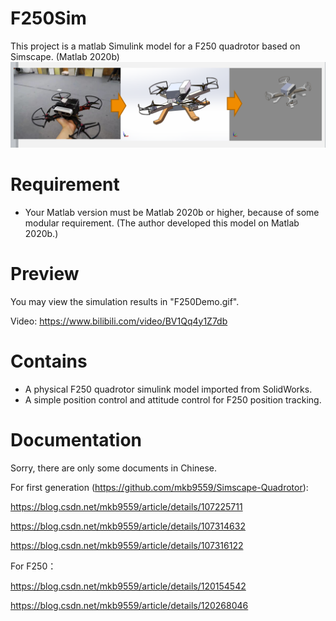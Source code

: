 # F250Sim
This project is a matlab Simulink model for a F250 quadrotor based on Simscape. (Matlab 2020b)
![image](https://github.com/mkb9559/F250Sim/blob/main/Model.PNG)

# Requirement
 - Your Matlab version must be Matlab 2020b or higher, because of some modular requirement. (The author developed this model on Matlab 2020b.)


# Preview
You may view the simulation results in "F250Demo.gif".

Video: https://www.bilibili.com/video/BV1Qq4y1Z7db

# Contains

 - A physical F250 quadrotor simulink model imported from SolidWorks.
 - A simple position control and attitude control for F250 position tracking.
 

# Documentation
Sorry, there are only some documents in Chinese.

For first generation (https://github.com/mkb9559/Simscape-Quadrotor):

https://blog.csdn.net/mkb9559/article/details/107225711

https://blog.csdn.net/mkb9559/article/details/107314632

https://blog.csdn.net/mkb9559/article/details/107316122

For F250：

https://blog.csdn.net/mkb9559/article/details/120154542

https://blog.csdn.net/mkb9559/article/details/120268046
